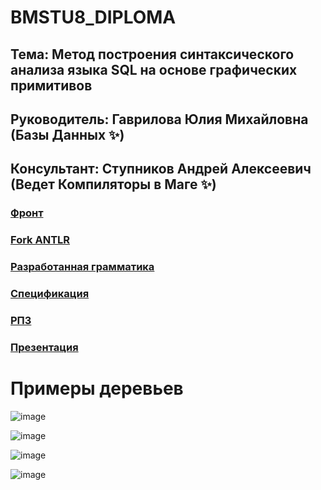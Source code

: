 # BMSTU8_DIPLOMA

## Тема: Метод построения синтаксического анализа языка SQL на основе графических примитивов

## Руководитель: Гаврилова Юлия Михайловна (Базы Данных ✨)

## Консультант: Ступников Андрей Алексеевич (Ведет Компиляторы в Маге ✨)

### [Фронт](https://github.com/komorra/NodeEditorWinforms)

### [Fork ANTLR](https://github.com/Sunshine-ki/antlr4cs)

### [Разработанная грамматика](https://github.com/Sunshine-ki/BMSTU8_DIPLOMA/blob/main/src/front/SqlFront/SqlGrammar.g4) 

### [Спецификация](http://sql602.sourceforge.net/helpdir-en/html/HE_SQL2_SPECIFIKACEDOTAZU.htm) 

### [РПЗ](https://github.com/Sunshine-ki/BMSTU8_DIPLOMA/blob/main/docs/%D0%A0%D0%9F%D0%97.pdf)

### [Презентация](https://github.com/Sunshine-ki/BMSTU8_DIPLOMA/blob/main/docs/%D0%9F%D1%80%D0%B5%D0%B7%D0%B5%D0%BD%D1%82%D0%B0%D1%86%D0%B8%D1%8F.pdf)

# Примеры деревьев

![image](https://user-images.githubusercontent.com/58297044/171721987-108bead2-b712-4890-81af-744514b369e7.png)

![image](https://user-images.githubusercontent.com/58297044/171722110-e339ec44-e509-4f44-a5fe-11ecd8fdda53.png)

![image](https://user-images.githubusercontent.com/58297044/171721018-995af00e-124e-4c6d-bd11-0e5ae96e0494.png)

![image](https://user-images.githubusercontent.com/58297044/171721089-f6c5950c-93fb-4fe8-a979-3b32d353d0d9.png)
